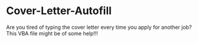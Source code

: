 # Cover-Letter-Autofill
Are you tired of typing the cover letter every time you apply for another job? This VBA file might be of some help!!!
